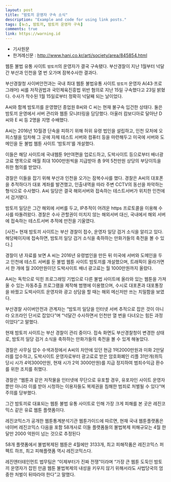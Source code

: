 ```yaml
---
layout: post
title: "밤토끼 운영자 구속 소식"
description: "Example and code for using link posts."
tags: [뉴스, 밤토끼, 밤토끼 운영자 구속]
comments: true
link: https://warning.id  
---
```


* 기사원문
* 한겨례신문 : <http://www.hani.co.kr/arti/society/area/845854.html>

웹툰 불법 유통 사이트 `밤토끼`의 운영자가 결국 구속됐다.
부산경찰이 지난 1월부터 넉달간 부산과 인천을 열 번 오가며 잠복수사한 결과다.

부산경찰청 사이버안전과는 국내 최대 웹툰 불법유통 사이트 `밤토끼` 운영자 A(43·프로그래머) 씨를 저작권법과 국민체육진흥법 위반 혐의로 지난 15일 구속했다고 23일 밝혔다. 수사가 착수된 1월 15일로부터 정확히 넉달째 되는 날이었다.

A씨와 함께 밤토끼를 운영했던  종업원 B씨와 C 씨는 현재 불구속 입건한 상태다. 둘은 밤토끼 운영에서 서버 관리와 웹툰 모니터링을 담당했다. 아울러 캄보디아로 달아난 D 씨와 E 씨 등 2명을 지명 수배했다.

A씨는 2016년 10월경 단속을 피하기 위해 허위 유령 법인을 설립하고, 인천 모처에 오피스텔을 임차해 그 곳에 자체 테스트 서버와 컴퓨터 등을 마련해두고 미국에 서버와 도메인을 둔 불법 웹툰 사이트 ‘밤토끼’를 개설했다.

이들은 해당 사이트에 국내웹툰 9만여편을 업로드하고, 도박사이트 등으로부터 배너광고료 명목으로 매월 최대 1000만원씩을 지급받아 총 9억 5천만원 상당의 부당이득을 취한 혐의를 받았다.

경찰은 이들을 잡기 위해 부산과 인천을 오가는 잠복수사를 했다. 경찰은 A씨의 대포폰을 추적하다가 대포 계좌를 발견했고, 인출내역을 따라 주변 CCTV의 동선을 파악하는 형식으로 수사했다. A씨 일당은 결국 해외서버와 접속하는 테스트서버가 위치한 인천에서 검거됐다.

밤토끼 일당은 그간 해외에 서버를 두고, IP추적이 어려운 https 프로토콜을 이용해 수사를 따돌려왔다. 경찰은 수사 관할권이 미치지 않는 해외서버 대신, 국내에서 해외 서버에 접속하는 테스트서버 추적에 만전을 기울였다.


[사진= 현재 밤토끼 사이트는 부산 경찰이 접수, 운영자 일당 검거 소식을 알리고 있다. 해당페이지에 접속하면, 밤토끼 일당 검거 소식을 축하하는 만화가들의 축전을 볼 수 있다.]

경찰이 낸 자료를 보면 A 씨는 2016년 유령법인을 만든 뒤 미국에 서버와 도메인을 두고 인천에 테스트 서버를 둔 불법 웹툰 사이트 밤토끼를 개설했으며, 트래픽이 올라가면서 한 개에 월 200만원이던 도박사이트 배너 광고료는 월 1000만원까지 올랐다.

A씨는 독학으로 익힌 프로그래밍 기법으로 다른 불법 사이트에 올라와 있는 웹툰을 가져올 수 있는 자동추출 프로그램을 제작해 범행에 이용했으며, 수시로 대포폰과 대포통장을 바꿨고 도박사이트 운영자와 광고 상담을 할 때는 해외 메신저만 쓰는 치밀함을 보였다.

부산경찰 사이버안전과 관계자는 “밤토끼 일당을 인터넷 서버 추적으로 잡은 것이 아니라 오프라인 단서로 잡았다”며 “넉달간 수사하면서 인천만 열 번을 다녀오는 힘든 과정이었다”고 말했다.

현재 밤토끼 사이트는 부산 경찰이 관리 중이다. 접속 화면도 부산경찰청이 변경한 상태로, 밤토끼 일당 검거 소식을 축하하는 만화가들의 축전을 볼 수 있게 해놓았다.

경찰은 사무실 압수 수색과정에서 A씨의 차안에 있던 현금 1억2000만원과 미화 2만달러를 압수하고, 도박사이트 운영자로부터 광고료로 받은 암호화폐인 리플 31만개(취득 당시 시가 4억3000만원, 현재 시가 2억 3000만원)를 지급 정지하여 범죄수익금 환수를 위한 조치를 취했다.

경찰은 “웹툰과 같은 저작물을 인터넷에 무단으로 유포할 경우, 유포자인 사이트 운영자 뿐만 아니라 이를 받아 시청하는 이용자들도 복제권을 침해한 범죄로 처벌될 수 있다“며 주의를 당부했다.

그간 밤토끼로 대표되는 웹툰 불법 유통 사이트로 인해 가장 크게 피해를 본 곳은 레진코믹스 같은 유료 웹툰 플랫폼이다.

레진코믹스가 공개한 웹툰통계분석기관 웹툰가이드에 따르면, 현재 국내 웹툰플랫폼은 네이버 레진코믹스 다음을 포함 58개사로 이들 플랫폼들의 불법복제 피해규모는 4월 한달만 2000 억원이 넘는 것으로 추정된다

58개 플랫폼에서 불법복제된 웹툰은 4월에만 3133개, 최고 피해작품은 레진코믹스 퍼펙트 하프, 최고 피해플랫폼 역시 레진코믹스다.

레진엔터테인먼트 법무팀은 “이제부터가 진짜 전쟁”이라며 “가장 큰 웹툰 도둑인 밤토끼 운영자가 잡힌 만큼 웹툰 불법복제의 내성을 키우지 않기 위해서라도 사법당국의 엄중한 처벌이 뒤따라야 한다”고 말했다.
